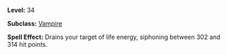 <!-- TITLE: Spell: Drain Spirit -->

**Level:** 34

**Subclass:** [Vampire](vampire)

**Spell Effect:** Drains your target of life energy, siphoning between 302 and 314 hit points.